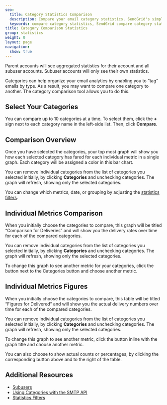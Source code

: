 ```yaml
---
seo:
  title: Category Statistics Comparison
  description: Compare your email category statistics. SendGrid's simplified, real-time analytics allows you to compare up to 10 email categories to measure results.
  keywords: compare category statistics, SendGrid compare category statistics, category statistic comparison
title: Category Comparison Statistics
group: statistics
weight: 0
layout: page
navigation:
  show: true
---
```



<call-out>

Parent accounts will see aggregated statistics for their account and all subuser accounts. Subuser accounts will only see their own statistics.

</call-out>


Categories can help organize your email analytics by enabling you to “tag” emails by type. As a result, you may want to compare one category to another. The category comparison tool allows you to do this.

## 	Select Your Categories

You can compare up to 10 categories at a time. To select them, click the **+** sign next to each category name in the left-side list. Then, click **Compare**.

## 	Comparison Overview

Once you have selected the categories, your top most graph will show you how each selected category has fared for each individual metric in a single graph. Each category will be assigned a color in this bar chart.

You can remove individual categories from the list of categories you selected initially, by clicking **Categories** and unchecking categories. The graph will refresh, showing only the selected categories.

You can change which metrics, date, or grouping by adjusting the [statistics filters]({{root_url}}/ui/analytics-and-reporting/stats-overview/#statistics-filters).

## 	Individual Metrics Comparison

When you initially choose the categories to compare, this graph will be titled “Comparison for Deliveries” and will show you the delivery rates over time for each of the compared categories.

You can remove individual categories from the list of categories you selected initially, by clicking **Categories** and unchecking categories. The graph will refresh, showing only the selected categories.

To change this graph to see another metric for your categories, click the button next to the Categories button and choose another metric.

## 	Individual Metrics Figures

When you initially choose the categories to compare, this table will be titled “Figures for Delivered” and will show you the actual delivery numbers over time for each of the compared categories.

You can remove individual categories from the list of categories you selected initially, by clicking **Categories** and unchecking categories. The graph will refresh, showing only the selected categories.

To change this graph to see another metric, click the button inline with the graph title and choose another metric.

You can also choose to show actual counts or percentages, by clicking the corresponding button above and to the right of the table.

## 	Additional Resources

- [Subusers]({{root_url}}/ui/account-and-settings/subusers/)
- [Using Categories with the SMTP API]({{root_url}}/for-developers/sending-email/categories/)
- [Statistics Filters]({{root_url}}/ui/analytics-and-reporting/stats-overview/#statistics-filters)
